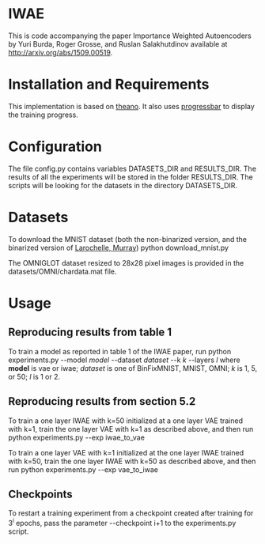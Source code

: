 # IWAE
This is code accompanying the paper Importance Weighted Autoencoders by Yuri Burda, Roger Grosse, and Ruslan Salakhutdinov available at http://arxiv.org/abs/1509.00519.

# Installation and Requirements
This implementation is based on [theano](http://deeplearning.net/software/theano/). It also uses [progressbar](https://pypi.python.org/pypi/progressbar) to display the training progress.

# Configuration
The file config.py contains variables DATASETS_DIR and RESULTS_DIR. The results of all the experiments will be stored in the folder RESULTS_DIR. The scripts will be looking for the datasets in the directory DATASETS_DIR.

# Datasets
To download the MNIST dataset (both the non-binarized version, and the binarized version of [Larochelle, Murray](http://jmlr.csail.mit.edu/proceedings/papers/v15/larochelle11a/larochelle11a.pdf))
    python download_mnist.py

The OMNIGLOT dataset resized to 28x28 pixel images is provided in the datasets/OMNI/chardata.mat file.

# Usage
## Reproducing results from table 1
To train a model as reported in table 1 of the IWAE paper, run
    python experiments.py --model _model_ --dataset _dataset_ --k _k_ --layers _l_
where __model__ is vae or iwae; _dataset_ is one of BinFixMNIST, MNIST, OMNI; _k_ is 1, 5, or 50; _l_ is 1 or 2.

## Reproducing results from section 5.2
To train a one layer IWAE with k=50 initialized at a one layer VAE trained with k=1, train the one layer VAE with k=1 as described above, and then run
    python experiments.py --exp iwae_to_vae

To train a one layer VAE with k=1 initialized at the one layer IWAE trained with k=50, train the one layer IWAE with k=50 as described above, and then run
    python experiments.py --exp vae_to_iwae

## Checkpoints
To restart a training experiment from a checkpoint created after training for 3<sup>i</sup> epochs, pass the parameter --checkpoint i+1 to the experiments.py script.